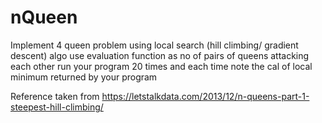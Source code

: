 # nQueen

Implement 4 queen problem using local search (hill climbing/ gradient descent) algo use evaluation function as no of pairs of queens
attacking each other run your program 20 times and each time note the cal of local minimum returned by your program

Reference taken from https://letstalkdata.com/2013/12/n-queens-part-1-steepest-hill-climbing/
